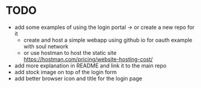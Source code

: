 # TODO

- add some examples of using the login portal -> or create a new repo for it
  - create and host a simple webapp using github io for oauth example with soul network
  - or use hostman to host the static site https://hostman.com/pricing/website-hosting-cost/
- add more explanation in README and link it to the main repo
- add stock image on top of the login form
- add better browser icon and title for the login page
